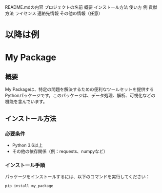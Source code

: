 README.mdの内容
プロジェクトの名前
概要
インストール方法
使い方
例
貢献方法
ライセンス
連絡先情報
その他の情報（任意）


以降は例
========================================
# My Package

## 概要
My Packageは、特定の問題を解決するための便利なツールセットを提供するPythonパッケージです。このパッケージは、データ処理、解析、可視化などの機能を含んでいます。

## インストール方法

### 必要条件
- Python 3.6以上
- その他の依存関係（例：requests、numpyなど）

### インストール手順
パッケージをインストールするには、以下のコマンドを実行してください：

```bash
pip install my_package
